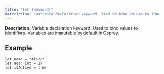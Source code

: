 ```yaml
---
title: "let (Keyword)"
description: "Variable declaration keyword. Used to bind values to identifiers. Variables are immutable by default in Osprey."
---
```


**Description:** Variable declaration keyword. Used to bind values to identifiers. Variables are immutable by default in Osprey.

## Example

```osprey
let name = "Alice"
let age: Int = 25
let isActive = true
```
